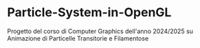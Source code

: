 # Particle-System-in-OpenGL
Progetto del corso di Computer Graphics dell'anno 2024/2025 su Animazione di Particelle Transitorie e Filamentose
